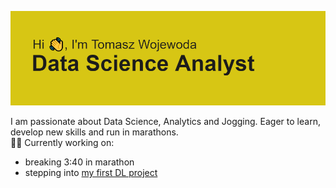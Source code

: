 ![header](https://raw.githubusercontent.com/tomek-programowanie/tomek-programowanie/main/header.png)


I am passionate about Data Science, Analytics and Jogging. Eager to learn, develop new skills and run in marathons.<br/>
🏃🏃 Currently working on: 
- breaking 3:40 in marathon
- stepping into [my first DL project](https://github.com/tomek-programowanie/dl_mnist)
